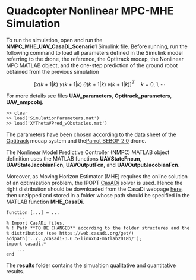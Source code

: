 # Quadcopter Nonlinear MPC-MHE Simulation
To run the simulation, open and run the  **NMPC_MHE_UAV_CasaDi_Scenario1** Simulink file.
Before running, run the following command to load all parameters defined in the Simulink model referring to the drone, 
the reference,
the Optitrack mocap, 
the Nonlinear MPC MATLAB object, 
and the one-step prediction of the ground robot obtained from the previous simulation

$$[x(k+1|k) \  y(k+1|k) \  \theta(k+1|k) \ v(k+1|k)]^T \quad k = 0,1,\cdots$$

For more details see files **UAV_parameters**, **Optitrack_parameters**,
**UAV_nmpcobj**.

```shell
>> clear
>> load('SimulationParameters.mat')
>> load('XYThetaVPred_wObstacles.mat')
```

The parameters have been chosen according to the data sheet of the [Optitrack](https://optitrack.com/applications/virtual-production/) mocap system and the[Parrot BEBOP 2.0](https://www.parrot.com/assets/s3fs-public/2021-09/bebop-2_user-guide_uk.pdf) drone.

The Nonlinear Model Predictive Controller (NMPC) MATLAB object definition uses the MATLAB functions **UAVStateFnc.m**, **UAVStateJacobianFcn**, **UAVOutputFcn**, and **UAVOutputJacobianFcn**.

Moreover, as Moving Horizon Estimator (MHE) requires the online solution of an optimization problem, the IPOPT [CasADi](https://web.casadi.org/) solver is used. Hence the right distribution should be downloaded from the CasaDi webpage [here](https://web.casadi.org/get/), then unzipped and stored in a folder whose path should be specified in the MATLAB function **MHE_CasaDi**. 
```
function [...] = ...
    ...
% Import CasADi files. 
% ! Path **TO BE CHANGED** according to the folder structures and the
% distribution (see https://web.casadi.org/get/)
addpath('../../casadi-3.6.5-linux64-matlab2018b/');
import casadi.*
    ...
end
```
The **results** folder contains the simualtion qualitative and quantitative results.
